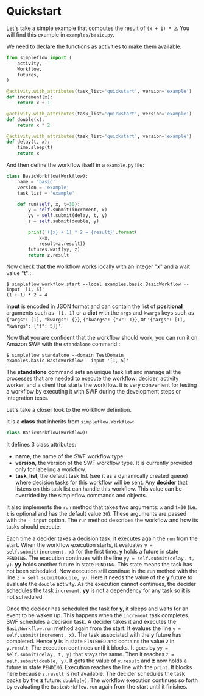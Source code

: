 Quickstart
==========

Let's take a simple example that computes the result of `(x + 1) * 2`. You
will find this example in `examples/basic.py`.

We need to declare the functions as activities to make them available:

```python
from simpleflow import (
    activity,
    Workflow,
    futures,
)

@activity.with_attributes(task_list='quickstart', version='example')
def increment(x):
    return x + 1

@activity.with_attributes(task_list='quickstart', version='example')
def double(x):
    return x * 2

@activity.with_attributes(task_list='quickstart', version='example')
def delay(t, x):
    time.sleep(t)
    return x
```

And then define the workflow itself in a `example.py` file:

```python
class BasicWorkflow(Workflow):
    name = 'basic'
    version = 'example'
    task_list = 'example'

    def run(self, x, t=30):
        y = self.submit(increment, x)
        yy = self.submit(delay, t, y)
        z = self.submit(double, y)

        print('({x} + 1) * 2 = {result}'.format(
            x=x,
            result=z.result))
        futures.wait(yy, z)
        return z.result
```

Now check that the workflow works locally with an integer "x" and a wait value "t"::

    $ simpleflow workflow.start --local examples.basic.BasicWorkflow --input '[1, 5]'
    (1 + 1) * 2 = 4

**input** is encoded in JSON format and can contain the list of **positional**
arguments such as `'[1, 1]` or a **dict** with the `args` and `kwargs` keys
such as `{"args": [1], "kwargs": {}}`, `{"kwargs": {"x": 1}}`, or
`'{"args": [1], "kwargs": {"t": 5}}'`.

Now that you are confident that the workflow should work, you can run it on
Amazon SWF with the `standalone` command::

    $ simpleflow standalone --domain TestDomain examples.basic.BasicWorkflow --input '[1, 5]'

The **standalone** command sets an unique task list and manage all the processes
that are needed to execute the workflow: decider, activity worker, and a client
that starts the workflow. It is very convenient for testing a workflow by
executing it with SWF during the development steps or integration tests.

Let's take a closer look to the workflow definition.

It is a **class** that inherits from `simpleflow.Workflow`:

```python
class BasicWorkflow(Workflow):
```

It defines 3 class attributes:

- **name**, the name of the SWF workflow type.
- **version**, the version of the SWF workflow type. It is currently provided
  only for labeling a workflow.
- **task_list**, the default task list (see it as a dynamically created queue)
  where decision tasks for this workflow will be sent. Any **decider** that
  listens on this task list can handle this workflow. This value can be
  overrided by the simpleflow commands and objects.

It also implements the `run` method that takes two arguments: `x` and
`t=30` (i.e. `t` is optional and has the default value `30`). These
arguments are passed with the `--input` option. The `run` method
describes the workflow and how its tasks should execute.

Each time a decider takes a decision task, it executes again the `run`
from the start. When the workflow execution starts, it evaluates `y =
self.submit(increment, x)` for the first time. **y** holds a future in state
`PENDING`. The execution continues with the line `yy = self.submit(delay, t,
y)`. **yy** holds another future in state `PENDING`. This state means the task
has not been scheduled. Now execution still continue in the `run` method
with the line `z = self.submit(double, y)`. Here it needs the value of the
**y** future to evaluate the `double` activity. As the execution cannot
continues, the decider schedules the task `increment`. **yy** is not a
dependency for any task so it is not scheduled.

Once the decider has scheduled the task for **y**, it sleeps and waits for an
event to be waken up. This happens when the `increment` task completes.
SWF schedules a decision task. A decider takes it and executes the
`BasicWorkflow.run` method again from the start. It evalues the line `y
= self.submit(increment, x)`. The task associated with the **y** future has
completed. Hence **y** is in state `FINISHED` and contains the value `2` in
`y.result`. The execution continues until it blocks. It goes by `yy =
self.submit(delay, t, y)` that stays the same. Then it reaches `z =
self.submit(double, y)`. It gets the value of `y.result` and **z** now holds a
future in state `PENDING`. Execution reaches the line with the `print`. It
blocks here because `z.result` is not available. The decider schedules the
task backs by the **z** future: `double(y)`. The workflow execution continues
so forth by evaluating the `BasicWorkflow.run` again from the start until
it finishes.
